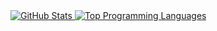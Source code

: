 <a href="https://github.com/anuraghazra/github-readme-stats">
  <img alt="GitHub Stats" src="https://github-readme-stats-sigma-five.vercel.app/api?username=jaynnn&show_icons=true&theme=catppuccin_latte" />
  <img alt="Top Programming Languages" src="https://github-readme-stats-sigma-five.vercel.app/api/top-langs/?username=jaynnn&theme=catppuccin_latte&layout=compact" />
</a>
